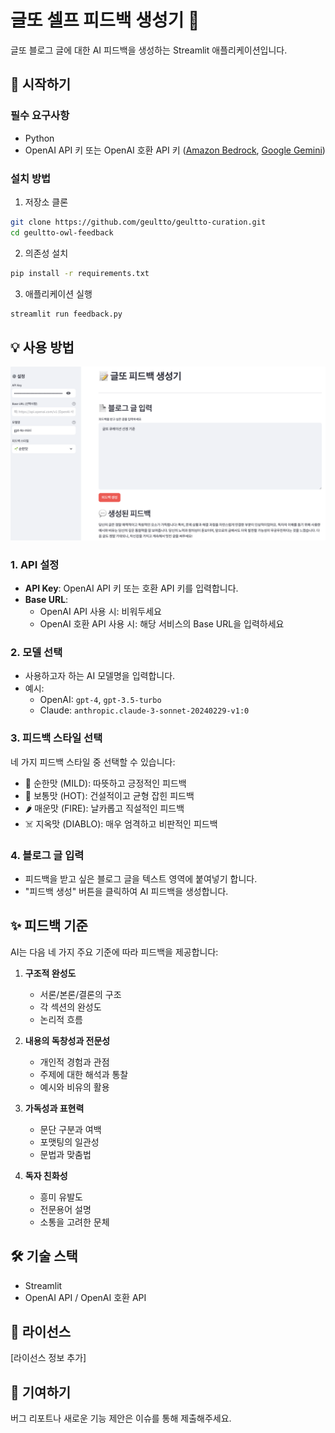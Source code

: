 # 글또 셀프 피드백 생성기 🤖

글또 블로그 글에 대한 AI 피드백을 생성하는 Streamlit 애플리케이션입니다.

## 🚀 시작하기

### 필수 요구사항
- Python
- OpenAI API 키 또는 OpenAI 호환 API 키 ([Amazon Bedrock](https://github.com/aws-samples/bedrock-access-gateway), [Google Gemini](https://ai.google.dev/gemini-api/docs/openai))

### 설치 방법

1. 저장소 클론
```bash
git clone https://github.com/geultto/geultto-curation.git
cd geultto-owl-feedback
```

2. 의존성 설치
```bash
pip install -r requirements.txt
```

3. 애플리케이션 실행
```bash
streamlit run feedback.py
```

## 💡 사용 방법

![feedback_image](../image/feedback.png)

### 1. API 설정
- **API Key**: OpenAI API 키 또는 호환 API 키를 입력합니다.
- **Base URL**: 
  - OpenAI API 사용 시: 비워두세요
  - OpenAI 호환 API 사용 시: 해당 서비스의 Base URL을 입력하세요

### 2. 모델 선택
- 사용하고자 하는 AI 모델명을 입력합니다.
- 예시:
  - OpenAI: `gpt-4`, `gpt-3.5-turbo`
  - Claude: `anthropic.claude-3-sonnet-20240229-v1:0`

### 3. 피드백 스타일 선택
네 가지 피드백 스타일 중 선택할 수 있습니다:
- 🌱 순한맛 (MILD): 따뜻하고 긍정적인 피드백
- 🧄 보통맛 (HOT): 건설적이고 균형 잡힌 피드백
- 🌶️ 매운맛 (FIRE): 날카롭고 직설적인 피드백
- ☠️ 지옥맛 (DIABLO): 매우 엄격하고 비판적인 피드백

### 4. 블로그 글 입력
- 피드백을 받고 싶은 블로그 글을 텍스트 영역에 붙여넣기 합니다.
- "피드백 생성" 버튼을 클릭하여 AI 피드백을 생성합니다.

## ✨ 피드백 기준

AI는 다음 네 가지 주요 기준에 따라 피드백을 제공합니다:

1. **구조적 완성도**
   - 서론/본론/결론의 구조
   - 각 섹션의 완성도
   - 논리적 흐름

2. **내용의 독창성과 전문성**
   - 개인적 경험과 관점
   - 주제에 대한 해석과 통찰
   - 예시와 비유의 활용

3. **가독성과 표현력**
   - 문단 구분과 여백
   - 포맷팅의 일관성
   - 문법과 맞춤법

4. **독자 친화성**
   - 흥미 유발도
   - 전문용어 설명
   - 소통을 고려한 문체

## 🛠 기술 스택

- Streamlit
- OpenAI API / OpenAI 호환 API

## 📝 라이선스

[라이선스 정보 추가]

## 👥 기여하기

버그 리포트나 새로운 기능 제안은 이슈를 통해 제출해주세요. 
